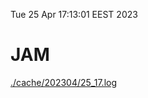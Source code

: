 Tue 25 Apr 17:13:01 EEST 2023
# JAM
<a href='./cache/202304/25_17.log'>./cache/202304/25_17.log</a>
